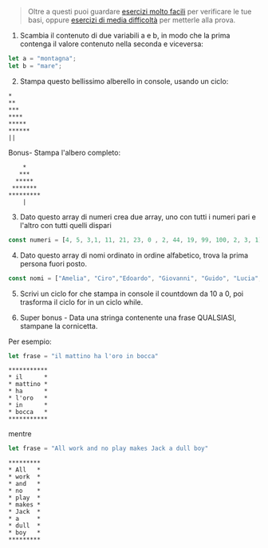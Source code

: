 > Oltre a questi puoi guardare [esercizi molto facili](easy.md) per verificare le tue basi, oppure [esercizi di media difficoltà](medium.md) per metterle alla prova.

1. Scambia il contenuto di due variabili a e b, in modo che la prima contenga il valore contenuto nella seconda e viceversa:

```js
let a = "montagna";
let b = "mare";
```

2. Stampa questo bellissimo alberello in console, usando un ciclo:
```
*
**
***
****
*****
******
||
```
Bonus- Stampa l'albero completo:
```
    *
   ***
  ***** 
 *******
*********
    |
```

3. Dato questo array di numeri crea due array, uno con tutti i numeri pari e l'altro con tutti quelli dispari

```js
const numeri = [4, 5, 3,1, 11, 21, 23, 0 , 2, 44, 19, 99, 100, 2, 3, 1]
```

4. Dato questo array di nomi ordinato in ordine alfabetico, trova la prima persona fuori posto.

```js
const nomi = ["Amelia", "Ciro","Edoardo", "Giovanni", "Guido", "Lucia", "Marco", "Bastiano", "Ottavia", "Zeno"]
```

5. Scrivi un ciclo for che stampa in console il countdown da 10 a 0, poi trasforma il ciclo for in un ciclo while.

6. Super bonus - Data una stringa contenente una frase QUALSIASI, stampane la cornicetta.

Per esempio:
```js
let frase = "il mattino ha l'oro in bocca"
```
```
***********
* il      *
* mattino *
* ha      *
* l'oro   *
* in      *
* bocca   *
***********
```
mentre 

```js
let frase = "All work and no play makes Jack a dull boy"
```
```
*********
* All   *
* work  *  
* and   * 
* no    *
* play  * 
* makes *
* Jack  * 
* a     *
* dull  * 
* boy   * 
*********
```